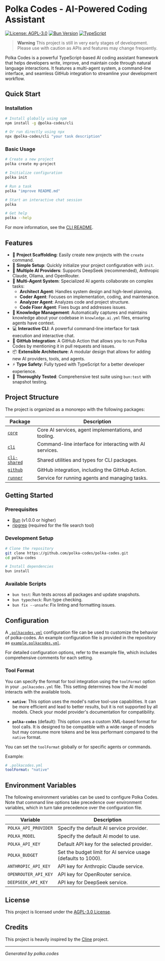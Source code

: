# Polka Codes - AI-Powered Coding Assistant

[![License: AGPL-3.0](https://img.shields.io/badge/License-AGPL%203.0-blue.svg)](LICENSE)
[![Bun Version](https://img.shields.io/badge/Bun-v1.0.0+-brightgreen)](https://bun.sh)
[![TypeScript](https://img.shields.io/badge/TypeScript-5.0+-blue)](https://www.typescriptlang.org)

> **Warning**
> This project is still in very early stages of development. Please use with caution as APIs and features may change frequently.

Polka Codes is a powerful TypeScript-based AI coding assistant framework that helps developers write, improve, and maintain code through natural language interactions. It features a multi-agent system, a command-line interface, and seamless GitHub integration to streamline your development workflow.

## Quick Start

### Installation

```bash
# Install globally using npm
npm install -g @polka-codes/cli

# Or run directly using npx
npx @polka-codes/cli "your task description"
```

### Basic Usage

```bash
# Create a new project
polka create my-project

# Initialize configuration
polka init

# Run a task
polka "improve README.md"

# Start an interactive chat session
polka

# Get help
polka --help
```

For more information, see the [CLI README](packages/cli/README.md).

## Features

- 🎯 **Project Scaffolding**: Easily create new projects with the `create` command.
- 🔧 **Simple Setup**: Quickly initialize your project configuration with `init`.
- 🤖 **Multiple AI Providers**: Supports DeepSeek (recommended), Anthropic Claude, Ollama, and OpenRouter.
- 🤝 **Multi-Agent System**: Specialized AI agents collaborate on complex tasks:
  - **Architect Agent**: Handles system design and high-level planning.
  - **Coder Agent**: Focuses on implementation, coding, and maintenance.
  - **Analyzer Agent**: Analyzes code and project structure.
  - **Code Fixer Agent**: Fixes bugs and addresses issues.
- 🧠 **Knowledge Management**: Automatically captures and maintains knowledge about your codebase in `knowledge.ai.yml` files, ensuring agents have context.
- 💻 **Interactive CLI**: A powerful command-line interface for task execution and interactive chat.
- 🔄 **GitHub Integration**: A GitHub Action that allows you to run Polka Codes by mentioning it in pull requests and issues.
- 📦 **Extensible Architecture**: A modular design that allows for adding new AI providers, tools, and agents.
- ⚡ **Type Safety**: Fully typed with TypeScript for a better developer experience.
- 🧪 **Thoroughly Tested**: Comprehensive test suite using `bun:test` with snapshot testing.

## Project Structure

The project is organized as a monorepo with the following packages:

| Package | Description |
|---------|-------------|
| [`core`](/packages/core) | Core AI services, agent implementations, and tooling. |
| [`cli`](/packages/cli) | Command-line interface for interacting with AI services. |
| [`cli-shared`](/packages/cli-shared) | Shared utilities and types for CLI packages. |
| [`github`](/packages/github) | GitHub integration, including the GitHub Action. |
| [`runner`](/packages/runner) | Service for running agents and managing tasks. |

## Getting Started

### Prerequisites

- [Bun](https://bun.sh/) (v1.0.0 or higher)
- [ripgrep](https://github.com/BurntSushi/ripgrep#installation) (required for the file search tool)

### Development Setup

```bash
# Clone the repository
git clone https://github.com/polka-codes/polka-codes.git
cd polka-codes

# Install dependencies
bun install
```

### Available Scripts

- `bun test`: Run tests across all packages and update snapshots.
- `bun typecheck`: Run type checking.
- `bun fix --unsafe`: Fix linting and formatting issues.

## Configuration

A [`.polkacodes.yml`](.polkacodes.yml) configuration file can be used to customize the behavior of polka-codes. An example configuration file is provided in the repository as [`example.polkacodes.yml`](example.polkacodes.yml).

For detailed configuration options, refer to the example file, which includes comprehensive comments for each setting.

### Tool Format

You can specify the format for tool integration using the `toolFormat` option in your `.polkacodes.yml` file. This setting determines how the AI model interacts with the available tools.

-   **`native`**: This option uses the model's native tool-use capabilities. It can be more efficient and lead to better results, but it is not supported by all models. Check your model provider's documentation for compatibility.

-   **`polka-codes`** (default): This option uses a custom XML-based format for tool calls. It is designed to be compatible with a wide range of models but may consume more tokens and be less performant compared to the `native` format.

You can set the `toolFormat` globally or for specific agents or commands.

Example:
```yaml
# .polkacodes.yml
toolFormat: "native"
```

## Environment Variables

The following environment variables can be used to configure Polka Codes. Note that command line options take precedence over environment variables, which in turn take precedence over the configuration file.

| Variable | Description |
|----------|-------------|
| `POLKA_API_PROVIDER` | Specify the default AI service provider. |
| `POLKA_MODEL` | Specify the default AI model to use. |
| `POLKA_API_KEY` | Default API key for the selected provider. |
| `POLKA_BUDGET` | Set the budget limit for AI service usage (defaults to 1000). |
| `ANTHROPIC_API_KEY` | API key for Anthropic Claude service. |
| `OPENROUTER_API_KEY` | API key for OpenRouter service. |
| `DEEPSEEK_API_KEY` | API key for DeepSeek service. |

## License

This project is licensed under the [AGPL-3.0 License](LICENSE).

## Credits

This project is heavily inspired by the [Cline](https://github.com/cline/cline) project.

---
*Generated by polka.codes*
